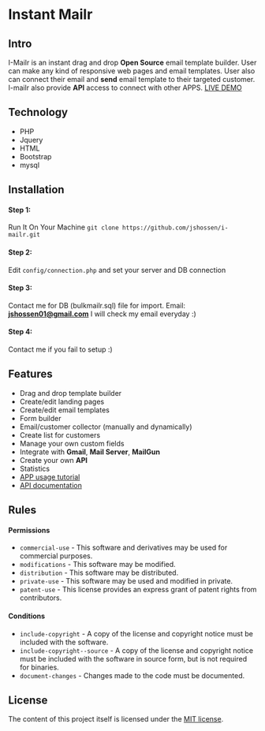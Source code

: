 # Instant Mailr

## Intro
I-Mailr is an instant drag and drop **Open Source** email template builder. User can make any kind of responsive web pages and email templates. User also can connect their email and **send** email template to their targeted customer. I-mailr also provide **API** access to connect with other APPS. [LIVE DEMO](http://apps.jshossen.com/i-mailr/home)

## Technology
  * PHP
  * Jquery 
  * HTML
  * Bootstrap
  * mysql

## Installation

#### Step 1:
Run It On Your Machine
`git clone https://github.com/jshossen/i-mailr.git`

#### Step 2:
Edit `config/connection.php` and set your server and DB connection

#### Step 3:
Contact me for DB (bulkmailr.sql) file for import. Email: **jshossen01@gmail.com** I will check my email everyday :)

#### Step 4:
Contact me if you fail to setup :)


## Features
  * Drag and drop template builder
  * Create/edit landing pages
  * Create/edit email templates
  * Form builder
  * Email/customer collector (manually and dynamically)
  * Create list for customers
  * Manage your own custom fields
  * Integrate with **Gmail**, **Mail Server**, **MailGun**
  * Create your own **API**
  * Statistics
  * [APP usage tutorial](http://apps.jshossen.com/i-mailr/tutorial)
  * [API documentation](http://apps.jshossen.com/i-mailr/api)

## Rules

#### Permissions

* `commercial-use` - This software and derivatives may be used for commercial purposes.
* `modifications` - This software may be modified.
* `distribution` - This software may be distributed.
* `private-use` - This software may be used and modified in private.
* `patent-use` - This license provides an express grant of patent rights from contributors.

#### Conditions

* `include-copyright` - A copy of the license and copyright notice must be included with the software.
* `include-copyright--source` - A copy of the license and copyright notice must be included with the software in source form, but is not required for binaries.
* `document-changes` - Changes made to the code must be documented.

## License

The content of this project itself is licensed under the [MIT license](LICENSE.md).

